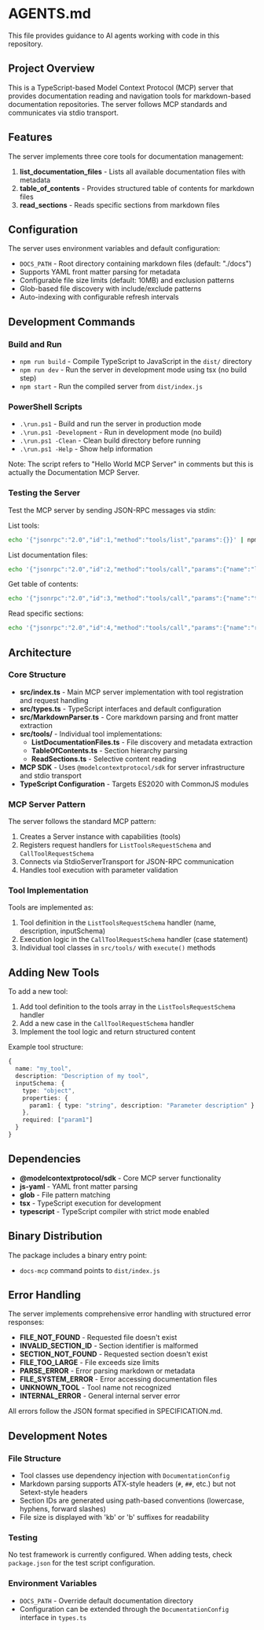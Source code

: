 # AGENTS.md

This file provides guidance to AI agents working with code in this repository.

## Project Overview

This is a TypeScript-based Model Context Protocol (MCP) server that provides documentation reading and navigation tools for markdown-based documentation repositories. The server follows MCP standards and communicates via stdio transport.

## Features

The server implements three core tools for documentation management:

1. **list_documentation_files** - Lists all available documentation files with metadata
2. **table_of_contents** - Provides structured table of contents for markdown files
3. **read_sections** - Reads specific sections from markdown files

## Configuration

The server uses environment variables and default configuration:

- `DOCS_PATH` - Root directory containing markdown files (default: "./docs")
- Supports YAML front matter parsing for metadata
- Configurable file size limits (default: 10MB) and exclusion patterns
- Glob-based file discovery with include/exclude patterns
- Auto-indexing with configurable refresh intervals

## Development Commands

### Build and Run
- `npm run build` - Compile TypeScript to JavaScript in the `dist/` directory
- `npm run dev` - Run the server in development mode using tsx (no build step)
- `npm start` - Run the compiled server from `dist/index.js`

### PowerShell Scripts
- `.\run.ps1` - Build and run the server in production mode
- `.\run.ps1 -Development` - Run in development mode (no build)
- `.\run.ps1 -Clean` - Clean build directory before running
- `.\run.ps1 -Help` - Show help information

Note: The script refers to "Hello World MCP Server" in comments but this is actually the Documentation MCP Server.

### Testing the Server
Test the MCP server by sending JSON-RPC messages via stdin:

List tools:
```bash
echo '{"jsonrpc":"2.0","id":1,"method":"tools/list","params":{}}' | npm start
```

List documentation files:
```bash
echo '{"jsonrpc":"2.0","id":2,"method":"tools/call","params":{"name":"list_documentation_files","arguments":{}}}' | npm start
```

Get table of contents:
```bash
echo '{"jsonrpc":"2.0","id":3,"method":"tools/call","params":{"name":"table_of_contents","arguments":{"filename":"your-file.md"}}}' | npm start
```

Read specific sections:
```bash
echo '{"jsonrpc":"2.0","id":4,"method":"tools/call","params":{"name":"read_sections","arguments":{"filename":"your-file.md","section_ids":["section-id"]}}' | npm start
```

## Architecture

### Core Structure
- **src/index.ts** - Main MCP server implementation with tool registration and request handling
- **src/types.ts** - TypeScript interfaces and default configuration
- **src/MarkdownParser.ts** - Core markdown parsing and front matter extraction
- **src/tools/** - Individual tool implementations:
  - **ListDocumentationFiles.ts** - File discovery and metadata extraction
  - **TableOfContents.ts** - Section hierarchy parsing
  - **ReadSections.ts** - Selective content reading
- **MCP SDK** - Uses `@modelcontextprotocol/sdk` for server infrastructure and stdio transport
- **TypeScript Configuration** - Targets ES2020 with CommonJS modules

### MCP Server Pattern
The server follows the standard MCP pattern:
1. Creates a Server instance with capabilities (tools)
2. Registers request handlers for `ListToolsRequestSchema` and `CallToolRequestSchema`
3. Connects via StdioServerTransport for JSON-RPC communication
4. Handles tool execution with parameter validation

### Tool Implementation
Tools are implemented as:
1. Tool definition in the `ListToolsRequestSchema` handler (name, description, inputSchema)
2. Execution logic in the `CallToolRequestSchema` handler (case statement)
3. Individual tool classes in `src/tools/` with `execute()` methods

## Adding New Tools

To add a new tool:

1. Add tool definition to the tools array in the `ListToolsRequestSchema` handler
2. Add a new case in the `CallToolRequestSchema` handler
3. Implement the tool logic and return structured content

Example tool structure:
```typescript
{
  name: "my_tool",
  description: "Description of my tool",
  inputSchema: {
    type: "object",
    properties: {
      param1: { type: "string", description: "Parameter description" }
    },
    required: ["param1"]
  }
}
```

## Dependencies

- **@modelcontextprotocol/sdk** - Core MCP server functionality
- **js-yaml** - YAML front matter parsing
- **glob** - File pattern matching
- **tsx** - TypeScript execution for development
- **typescript** - TypeScript compiler with strict mode enabled

## Binary Distribution

The package includes a binary entry point:
- `docs-mcp` command points to `dist/index.js`

## Error Handling

The server implements comprehensive error handling with structured error responses:

- **FILE_NOT_FOUND** - Requested file doesn't exist
- **INVALID_SECTION_ID** - Section identifier is malformed
- **SECTION_NOT_FOUND** - Requested section doesn't exist
- **FILE_TOO_LARGE** - File exceeds size limits
- **PARSE_ERROR** - Error parsing markdown or metadata
- **FILE_SYSTEM_ERROR** - Error accessing documentation files
- **UNKNOWN_TOOL** - Tool name not recognized
- **INTERNAL_ERROR** - General internal server error

All errors follow the JSON format specified in SPECIFICATION.md.

## Development Notes

### File Structure
- Tool classes use dependency injection with `DocumentationConfig`
- Markdown parsing supports ATX-style headers (`#`, `##`, etc.) but not Setext-style headers
- Section IDs are generated using path-based conventions (lowercase, hyphens, forward slashes)
- File size is displayed with 'kb' or 'b' suffixes for readability

### Testing
No test framework is currently configured. When adding tests, check `package.json` for the test script configuration.

### Environment Variables
- `DOCS_PATH` - Override default documentation directory
- Configuration can be extended through the `DocumentationConfig` interface in `types.ts`